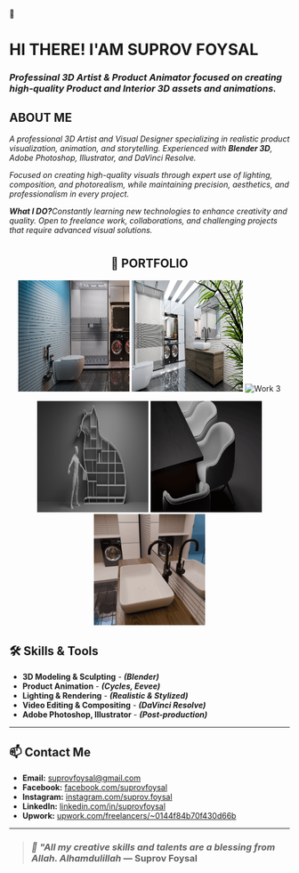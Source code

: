 👋
# **HI THERE! I'AM SUPROV FOYSAL**
### <i>**Professinal 3D Artist & Product Animator** focused on creating high-quality **Product** and **Interior** 3D assets and animations.</i> 

<h2><B>ABOUT ME</B></h2>
<i>A professional 3D Artist and Visual Designer specializing in realistic product visualization, animation, and storytelling. Experienced with <b>Blender 3D</b>, Adobe Photoshop, Illustrator, and DaVinci Resolve.

Focused on creating high-quality visuals through expert use of lighting, composition, and photorealism, while maintaining precision, aesthetics, and professionalism in every project.

<b>What I DO?</b>Constantly learning new technologies to enhance creativity and quality. Open to freelance work, collaborations, and challenging projects that require advanced visual solutions.</i>


# <h2 align="center">📂 PORTFOLIO</h2>


<p align="center">
  <img src="https://raw.githubusercontent.com/suprovfoysal/suprovfoysal/main/BATH ROOM TOILET.png" alt="Work 1" width="200" height="200">
  <img src="https://raw.githubusercontent.com/suprovfoysal/suprovfoysal/main/BATH ROOM TREE.jpg" alt="Work 2" width="200" height="200">
  <img src="https://raw.githubusercontent.com/suprovfoysal/suprovfoysal/main/BATH ROOM.png." alt="Work 3" width="379" height="auto">
</p>
<p align="center">
  <img src="https://raw.githubusercontent.com/suprovfoysal/suprovfoysal/main/CAT SELF.png" alt="Work 4" width="200" height="200">
  <img src="https://raw.githubusercontent.com/suprovfoysal/suprovfoysal/main/CHAIR TABLE.png" alt="Work 5" width="200" height="200">
  <img src="https://raw.githubusercontent.com/suprovfoysal/suprovfoysal/main/WATER TAB.png" alt="Work 6" width="200" height="200">
</p>

## 🛠️ Skills & Tools
- **3D Modeling & Sculpting** - ***(Blender)***
- **Product Animation** - ***(Cycles, Eevee)***
- **Lighting & Rendering** - ***(Realistic & Stylized)***
- **Video Editing & Compositing** - ***(DaVinci Resolve)***
- **Adobe Photoshop, Illustrator** - ***(Post-production)***
---

## 📫 Contact Me

- **Email:** suprovfoysal@gmail.com  
- **Facebook:** [facebook.com/suprovfoysal](https://facebook.com/suprovfoysal)  
- **Instagram:** [instagram.com/suprov.foysal](https://instagram.com/suprov.foysal)  
- **LinkedIn:** [linkedin.com/in/suprovfoysal](https://linkedin.com/in/suprovfoysal)  
- **Upwork:** [upwork.com/freelancers/~0144f84b70f430d66b](https://www.upwork.com/freelancers/~0144f84b70f430d66b)  

---

> ### ***🌿 "All my creative skills and talents are a blessing from Allah. Alhamdulillah*** — Suprov Foysal

